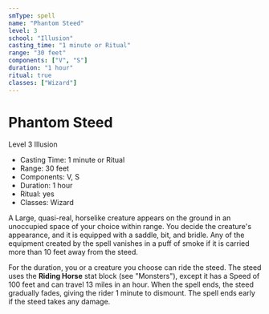 ```yaml
---
smType: spell
name: "Phantom Steed"
level: 3
school: "Illusion"
casting_time: "1 minute or Ritual"
range: "30 feet"
components: ["V", "S"]
duration: "1 hour"
ritual: true
classes: ["Wizard"]
---
```


# Phantom Steed
Level 3 Illusion

- Casting Time: 1 minute or Ritual
- Range: 30 feet
- Components: V, S
- Duration: 1 hour
- Ritual: yes
- Classes: Wizard

A Large, quasi-real, horselike creature appears on the ground in an unoccupied space of your choice within range. You decide the creature's appearance, and it is equipped with a saddle, bit, and bridle. Any of the equipment created by the spell vanishes in a puff of smoke if it is carried more than 10 feet away from the steed.

For the duration, you or a creature you choose can ride the steed. The steed uses the **Riding Horse**  stat block (see "Monsters"), except it has a Speed of 100 feet and can travel 13 miles in an hour. When the spell ends, the steed gradually fades, giving the rider 1 minute to dismount. The spell ends early if the steed takes any damage.
